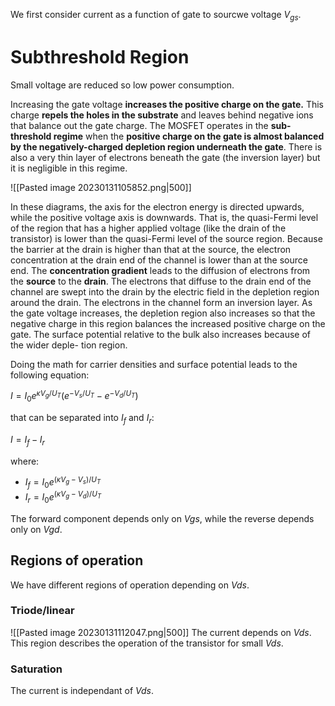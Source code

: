 We first consider current as a function of gate to sourcwe voltage $V_{gs}$.


# Subthreshold Region
Small voltage are reduced so low power consumption. 

Increasing the gate voltage **increases the positive charge on the gate.** This charge **repels the holes in the substrate** and leaves behind negative ions that balance out the gate charge. The MOSFET operates in the **sub-threshold regime** when the **positive charge on the gate is almost balanced by the negatively-charged depletion region underneath the gate**. There is also a very thin layer of electrons beneath the gate (the inversion
layer) but it is negligible in this regime. 

![[Pasted image 20230131105852.png|500]]

In these diagrams, the axis for the electron energy is directed upwards, while the positive voltage axis is downwards. That is, the quasi-Fermi level of the region that has a higher applied voltage (like the drain of the transistor) is lower than the quasi-Fermi level of the source region. Because the barrier at the drain is higher than that at the source, the electron concentration at the drain end of the channel is lower than at the source end. The **concentration gradient** leads to the diffusion of electrons from the **source** to the **drain**. The electrons that diffuse to the drain end of the channel are swept into the drain by the electric field in the depletion region around the drain. The electrons in the channel form an inversion layer. As the gate voltage increases, the depletion region also increases so that the negative charge in this region balances the increased positive charge on the gate. The surface potential relative to the bulk also increases because of the wider deple-
tion region.

Doing the math for carrier densities and surface potential leads to the following equation:

$I =I_{0}e^{\kappa V_{g}/U_{T}}(e^{-V_{s}/U_{T}}-e^{-V_{d}/U_{T}})$

that can be separated into $I_{f}$ and $I_{r}$:

$I=I_{f}-I_{r}$

where:

- $I_{f}=I_{0}e^{(\kappa V_{g}-V_{s})/U_{T}}$
- $I_{r}=I_{0}e^{(\kappa V_{g}-V_{d})/U_{T}}$

The forward component depends only on $Vgs$, while the reverse depends only on $Vgd$. 

## Regions of operation
We have different regions of operation depending on $Vds$.

### Triode/linear
![[Pasted image 20230131112047.png|500]]
The current depends on $Vds$. This region describes the operation of the transistor for small $Vds$. 

### Saturation
The current is independant of $Vds$.
